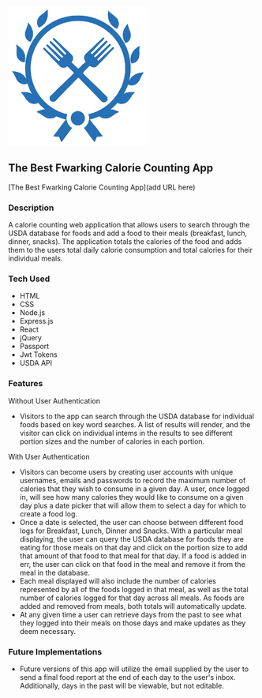 ![alt text](https://github.com/snatow/project3_calorie_count/blob/logout-feature/public/images/fork_logo.png)
## The Best Fwarking Calorie Counting App 

[The Best Fwarking Calorie Counting App](add URL here)

### Description
A calorie counting web application that allows users to search through the USDA database for foods and add a food to their meals (breakfast, lunch, dinner, snacks). The application totals the calories of the food and adds them to the users total daily calorie consumption and total calories for their individual meals. 

### Tech Used
- HTML
- CSS
- Node.js
- Express.js
- React
- jQuery
- Passport
- Jwt Tokens
- USDA API

### Features

Without User Authentication
- Visitors to the app can search through the USDA database for individual foods based on key word searches. A list of results will render, and the visitor can click on individual intems in the results to see different portion sizes and the number of calories in each portion. 

With User Authentication
- Visitors can become users by creating user accounts with unique usernames, emails and passwords to record the maximum number of calories that they wish to consume in a given day. A user, once logged in, will see how many calories they would like to consume on a given day plus a date picker that will allow them to select a day for which to create a food log. 
- Once a date is selected, the user can choose between different food logs for Breakfast, Lunch, Dinner and Snacks. With a particular meal displaying, the user can query the USDA database for foods they are eating for those meals on that day and click on the portion size to add that amount of that food to that meal for that day. If a food is added in err, the user can click on that food in the meal and remove it from the meal in the database. 
- Each meal displayed will also include the number of calories represented by all of the foods logged in that meal, as well as the total number of calories logged for that day across all meals. As foods are added and removed from meals, both totals will automatically update. 
- At any given time a user can retrieve days from the past to see what they logged into their meals on those days and make updates as they deem necessary. 

### Future Implementations
- Future versions of this app will utilize the email supplied by the user to send a final food report at the end of each day to the user's inbox. Additionally, days in the past will be viewable, but not editable. 